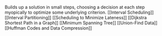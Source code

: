 Builds up a solution in small steps, choosing a decision at each step myopically to optimize some underlying criterion.
[[Interval Scheduling]]
[[Interval Partitioning]]
[[Scheduling to Minimize Lateness]]
[[Dijkstra Shortest Path in a Graph]]
[[Minimum Spanning Tree]]
[[Union-Find Data]]
[[Huffman Codes and Data Compression]]